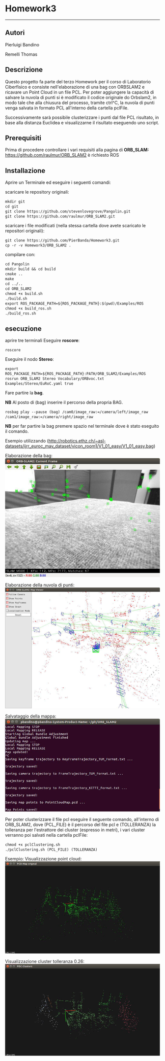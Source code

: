 # Homework3
------------------------------
## Autori ##
Pierluigi Bandino

Remelli Thomas

## Descrizione ##
Questo progetto fa parte del terzo Homework per il corso di Laboratorio Ciberfisico e consiste nell'elaborazione di una bag con ORBSLAM2 e ricavare un Point Cloud in un file PCL.
Per poter aggiungere la capacità di salvare la nuvola di punti si è modificato il codice originale do Orbslam2, in modo tale che alla chiusura del processo, tramite ctrl^C, la nuvola di punti venga salvata in formato PCL all'interno della cartella pclFile.

Successivamente sarà possibile clusterizzare i punti dal file PCL risultato, in base alla
distanza Euclidea e visualizzarne il risultato eseguendo uno script.

## Prerequisiti
Prima di procedere controllare i vari requisiti alla pagina di **ORB_SLAM:** https://github.com/raulmur/ORB_SLAM2
è richiesto ROS

## Installazione
Aprire un Terminale ed eseguire i seguenti comandi:

scaricare le repository originali:
```
mkdir git
cd git
git clone https://github.com/stevenlovegrove/Pangolin.git
git clone https://github.com/raulmur/ORB_SLAM2.git
```
scaricare i file modificati (nella stessa cartella dove avete scaricato le repositori originali):
```
git clone https://github.com/PierBanda/Homework3.git
cp -r -v Homework3/ORB_SLAM2 .
```
compilare con: 
```
cd Pangolin
mkdir build && cd build
cmake ..
make
cd ../..
cd ORB_SLAM2
chmod +x build.sh
./build.sh
export ROS_PACKAGE_PATH=${ROS_PACKAGE_PATH}:$(pwd)/Examples/ROS
chmod +x build_ros.sh
./build_ros.sh
```

## esecuzione
aprire tre terminali
Eseguire **roscore**:
```
roscore
```
Eseguire il nodo **Stereo**:
```
export ROS_PACKAGE_PATH=${ROS_PACKAGE_PATH}:PATH/ORB_SLAM2/Examples/ROS
rosrun ORB_SLAM2 Stereo Vocabulary/ORBvoc.txt Examples/Stereo/EuRoC.yaml true
```
Fare partire la **bag**.

**NB** Al posto di (bag) inserire il percorso della propria BAG.
```
rosbag play --pause (bag) /cam0/image_raw:=/camera/left/image_raw /cam1/image_raw:=/camera/right/image_raw
```
**NB** per far partire la bag premere spazio nel terminale dove è stato eseguito il comando.

Esempio utilizzando (http://robotics.ethz.ch/~asl-datasets/ijrr_euroc_mav_dataset/vicon_room1/V1_01_easy/V1_01_easy.bag)

Elaborazione della bag:
![Bag Image](https://github.com/PierBanda/Homework3/blob/master/ImmaginiHW3/bag.jpg "Bag Image")

Elaborazione della nuvola di punti:
![Orbslam Image](https://github.com/PierBanda/Homework3/blob/master/ImmaginiHW3/orbslam.jpg "Orbslam Image")

Salvataggio della mappa:
![Map Image](https://github.com/PierBanda/Homework3/blob/master/ImmaginiHW3/map_saved.jpg "Map Image")

Per poter clusterizzare il file pcl eseguire il seguente comando, all'interno di ORB_SLAM2, dove (PCL_FILE) è il percorso del file pcl e (TOLLERANZA) la tolleranza per l'estrattore dei cluster (espresso in metri), i vari cluster verranno poi salvati nella cartella pclFile:
```
chmod +x pclClustering.sh
./pclClustering.sh (PCL_FILE) (TOLLERANZA)
```
Esempio:
Visualizzazione point cloud:
![View Image](https://github.com/PierBanda/Homework3/blob/master/ImmaginiHW3/view.jpg "View Image")

Visualizzazione cluster tolleranza 0.26:
![Cluster Image](https://github.com/PierBanda/Homework3/blob/master/ImmaginiHW3/cluster.jpg "Cluster Image")

